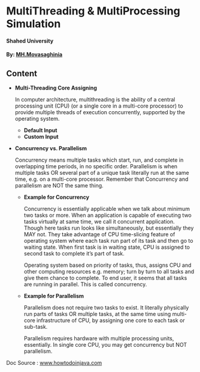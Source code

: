 # MultiThreading & MultiProcessing Simulation

#### Shahed University
#### By: [MH.Movasaghinia](https://github.com/MMovasaghi)

## Content

- **Multi-Threading Core Assigning**

    In computer architecture, multithreading is the ability of a central processing unit (CPU) (or a single core in a multi-core processor) to provide multiple threads of execution concurrently, supported by the operating system.

  - **Default Input**
  - **Custom Input**
  
- **Concurrency vs. Parallelism**

    Concurrency means multiple tasks which start, run, and complete in overlapping time periods, in no specific order. Parallelism is when multiple tasks OR several part of a unique task literally run at the same time, e.g. on a multi-core processor. Remember that Concurrency and parallelism are NOT the same thing.

  - **Example for Concurrency**
  
      Concurrency is essentially applicable when we talk about minimum two tasks or more. When an application is capable of executing two tasks virtually at same time, we call it concurrent application. Though here tasks run looks like simultaneously, but essentially they MAY not. They take advantage of CPU time-slicing feature of operating system where each task run part of its task and then go to waiting state. When first task is in waiting state, CPU is assigned to second task to complete it’s part of task.

       Operating system based on priority of tasks, thus, assigns CPU and other computing resources e.g. memory; turn by turn to all tasks and give them chance to complete. To end user, it seems that all tasks are running in parallel. This is called concurrency.
  - **Example for Parallelism**
  
      Parallelism does not require two tasks to exist. It literally physically run parts of tasks OR multiple tasks, at the same time using multi-core infrastructure of CPU, by assigning one core to each task or sub-task.

      Parallelism requires hardware with multiple processing units, essentially. In single core CPU, you may get concurrency but NOT parallelism.

Doc Source : www.howtodoinjava.com
